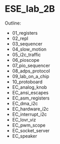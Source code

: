 # ESE_lab_2B

Outline:
- 01_registers
- 02_repl
- 03_sequencer
- 04_slow_motion
- 05_i2c_traffic
- 06_pioscope
- 07_pio_sequencer
- 08_adps_protocol
- 09_lab_on_a_chip
- 10_protoboard
- EC_analog_knob
- EC_ansi_escapes
- EC_asm_registers
- EC_dma_i2c
- EC_hardware_i2c
- EC_interrupt_i2c
- EC_lovr_viz
- EC_pwm_scope
- EC_socket_server
- EC_speaker
